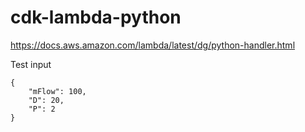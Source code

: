 # cdk-lambda-python

https://docs.aws.amazon.com/lambda/latest/dg/python-handler.html

Test input
```
{
    "mFlow": 100,
    "D": 20,
    "P": 2
}
```
